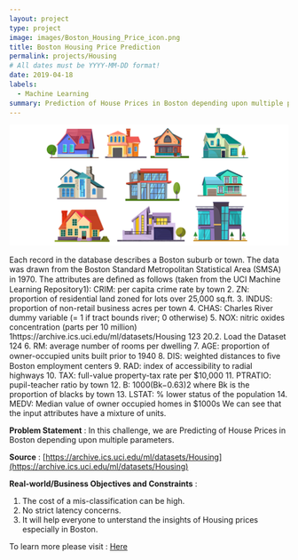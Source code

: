 ```yaml
---
layout: project
type: project
image: images/Boston_Housing_Price_icon.png
title: Boston Housing Price Prediction
permalink: projects/Housing
# All dates must be YYYY-MM-DD format!
date: 2019-04-18
labels:
  - Machine Learning
summary: Prediction of House Prices in Boston depending upon multiple parameters.
---
```


<img class="ui image" src="../images/Boston_Housing_Price_Prediction_Banner.png">

Each record in the database describes a Boston suburb or town. The data was drawn from the Boston Standard Metropolitan Statistical Area (SMSA) in 1970. The attributes are deﬁned as follows (taken from the UCI Machine Learning Repository1): CRIM: per capita crime rate by town 2. ZN: proportion of residential land zoned for lots over 25,000 sq.ft. 3. INDUS: proportion of non-retail business acres per town 4. CHAS: Charles River dummy variable (= 1 if tract bounds river; 0 otherwise) 5. NOX: nitric oxides concentration (parts per 10 million) 1https://archive.ics.uci.edu/ml/datasets/Housing 123 20.2. Load the Dataset 124 6. RM: average number of rooms per dwelling 7. AGE: proportion of owner-occupied units built prior to 1940 8. DIS: weighted distances to ﬁve Boston employment centers 9. RAD: index of accessibility to radial highways 10. TAX: full-value property-tax rate per $10,000 11. PTRATIO: pupil-teacher ratio by town 12. B: 1000(Bk−0.63)2 where Bk is the proportion of blacks by town 13. LSTAT: % lower status of the population 14. MEDV: Median value of owner occupied homes in $1000s We can see that the input attributes have a mixture of units.

<b>Problem Statement</b> : In this challenge, we are Predicting of House Prices in Boston depending upon multiple parameters.

<b>Source</b> : [https://archive.ics.uci.edu/ml/datasets/Housing](https://archive.ics.uci.edu/ml/datasets/Housing)

<b>Real-world/Business Objectives and Constraints</b> : 
1. The cost of a mis-classification can be high.
2. No strict latency concerns.
3. It will help everyone to unterstand the insights of Housing prices especially in Boston.

To learn more please visit : [Here](https://github.com/Souravban/SGD-for-Linear-Regression-on-Boston-Housing-Price-Dataset)
